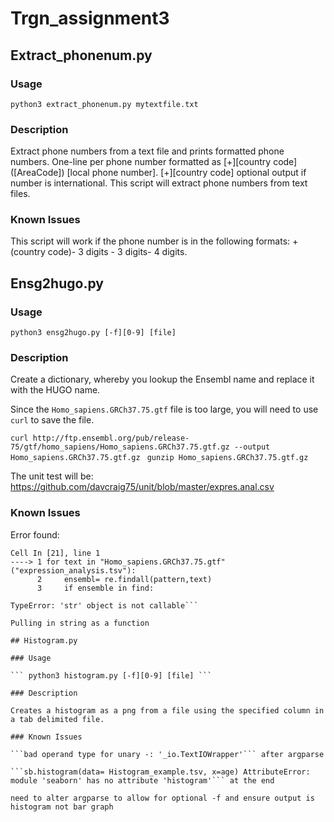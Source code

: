 # Trgn_assignment3

## Extract_phonenum.py

### Usage 

```python3 extract_phonenum.py mytextfile.txt```

### Description

Extract phone numbers from a text file and prints formatted phone numbers.
One-line per phone number formatted as [+][country code] ([AreaCode]) [local phone number]. [+][country code] optional output if number is international. This script will extract phone numbers from text files. 

### Known Issues

This script will work if the phone number is in the following formats: +(country code)- 3 digits - 3 digits- 4 digits. 

## Ensg2hugo.py

### Usage

```python3 ensg2hugo.py [-f][0-9] [file]```

### Description

Create a dictionary, whereby you lookup the Ensembl name and replace it with the HUGO name.

Since the ```Homo_sapiens.GRCh37.75.gtf``` file is too large, you will need to use ```curl``` to save the file.

```curl http://ftp.ensembl.org/pub/release-75/gtf/homo_sapiens/Homo_sapiens.GRCh37.75.gtf.gz --output Homo_sapiens.GRCh37.75.gtf.gz```
``` gunzip Homo_sapiens.GRCh37.75.gtf.gz```

The unit test will be: https://github.com/davcraig75/unit/blob/master/expres.anal.csv


### Known Issues

Error found: 
```TypeError                                 Traceback (most recent call last)
Cell In [21], line 1
----> 1 for text in "Homo_sapiens.GRCh37.75.gtf"("expression_analysis.tsv"):
      2     ensembl= re.findall(pattern,text)
      3     if ensemble in find:

TypeError: 'str' object is not callable```

Pulling in string as a function

## Histogram.py

### Usage 

``` python3 histogram.py [-f][0-9] [file] ```

### Description

Creates a histogram as a png from a file using the specified column in a tab delimited file. 

### Known Issues 

```bad operand type for unary -: '_io.TextIOWrapper'``` after argparse

```sb.histogram(data= Histogram_example.tsv, x=age) AttributeError: module 'seaborn' has no attribute 'histogram'``` at the end

need to alter argparse to allow for optional -f and ensure output is histogram not bar graph